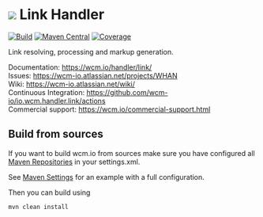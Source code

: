 <img src="https://wcm.io/images/favicon-16@2x.png"/> Link Handler
======
[![Build](https://github.com/wcm-io/io.wcm.handler.link/workflows/Build/badge.svg?branch=develop)](https://github.com/wcm-io/io.wcm.handler.link/actions?query=workflow%3ABuild+branch%3Adevelop)
[![Maven Central](https://maven-badges.herokuapp.com/maven-central/io.wcm/io.wcm.handler.link/badge.svg)](https://maven-badges.herokuapp.com/maven-central/io.wcm/io.wcm.handler.link)
[![Coverage](https://sonarcloud.io/api/project_badges/measure?project=wcm-io_io.wcm.handler.link&metric=coverage)](https://sonarcloud.io/summary/new_code?id=wcm-io_io.wcm.handler.link)

Link resolving, processing and markup generation.

Documentation: https://wcm.io/handler/link/<br/>
Issues: https://wcm-io.atlassian.net/projects/WHAN<br/>
Wiki: https://wcm-io.atlassian.net/wiki/<br/>
Continuous Integration: https://github.com/wcm-io/io.wcm.handler.link/actions<br/>
Commercial support: https://wcm.io/commercial-support.html


## Build from sources

If you want to build wcm.io from sources make sure you have configured all [Maven Repositories](https://wcm.io/maven.html) in your settings.xml.

See [Maven Settings](https://github.com/wcm-io/io.wcm.handler.link/blob/develop/.maven-settings.xml) for an example with a full configuration.

Then you can build using

```
mvn clean install
```
